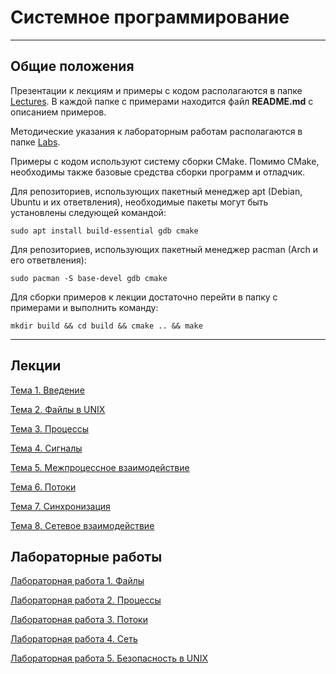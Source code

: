 # Системное программирование

---

## Общие положения


Презентации к лекциям и примеры с кодом располагаются
в папке [Lectures](Lectures). В каждой папке с примерами находится файл **README.md** с описанием примеров.

Методические указания к лабораторным работам
располагаются в папке [Labs](Labs).

Примеры с кодом используют систему сборки CMake. 
Помимо CMake, необходимы также базовые средства сборки программ и отладчик. 

Для репозиториев, использующих пакетный менеджер apt (Debian, Ubuntu и их ответвления), 
необходимые пакеты могут быть установлены следующей командой: 

    sudo apt install build-essential gdb cmake 

Для репозиториев, использующих пакетный менеджер pacman (Arch и его ответвления):

    sudo pacman -S base-devel gdb cmake


Для сборки примеров к лекции достаточно перейти в папку с примерами и выполнить команду:

    mkdir build && cd build && cmake .. && make

---
## Лекции

[Тема 1. Введение](Lectures/1.Introduction)

[Тема 2. Файлы в UNIX](Lectures/2.Files)

[Тема 3. Процессы](Lectures/3.Processes)

[Тема 4. Сигналы](Lectures/4.Signals)

[Тема 5. Межпроцессное взаимодействие](Lectures/5.IPC)

[Тема 6. Потоки](Lectures/6.Threads)

[Тема 7. Синхронизация](Lectures/7.Synchronization)

[Тема 8. Сетевое взаимодействие](Lectures/8.Network)

## Лабораторные работы

[Лабораторная работа 1. Файлы](Labs/Лабораторная%20работа%201.pdf)

[Лабораторная работа 2. Процессы](Labs/Лабораторная%20работа%202.pdf)

[Лабораторная работа 3. Потоки](Labs/Лабораторная%20работа%203.pdf)

[Лабораторная работа 4. Сеть](Labs/Лабораторная%20работа%204.pdf)

[Лабораторная работа 5. Безопасность в UNIX](Labs/Лабораторная%20работа%205.pdf)

